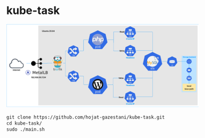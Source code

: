 # kube-task

![demo](https://github.com/hojat-gazestani/kube-task/blob/main/pic/demo.png)

```shell
git clone https://github.com/hojat-gazestani/kube-task.git
cd kube-task/
sudo ./main.sh 
```